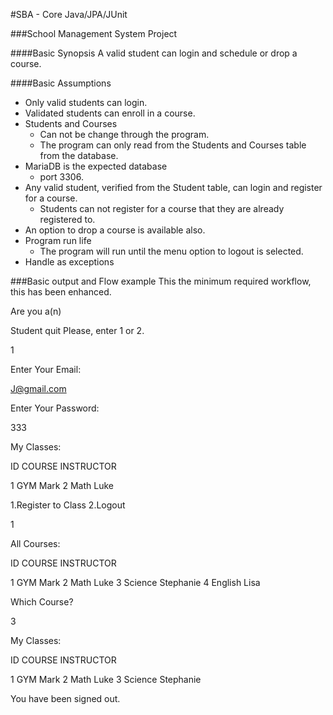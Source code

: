 #SBA - Core Java/JPA/JUnit

###School Management System Project

####Basic Synopsis
    A valid student can login and schedule or drop a course.

####Basic Assumptions
* Only valid students can login.
* Validated students can enroll in a course.
* Students and Courses 
    * Can not be change through the program.
    * The program can only read from the Students and Courses table from the database.  
* MariaDB is the expected database
    * port 3306.
* Any valid student, verified from the Student table, can login and register for a course.
  * Students can not register for a course that they are already registered to.
* An option to drop a course is available also.
* Program run life
    * The program will run until the menu option to logout is selected.
* Handle as exceptions

###Basic output and Flow example
    This the minimum required workflow, this has been enhanced.

Are you a(n)

Student
quit
Please, enter 1 or 2.

1

Enter Your Email:

J@gmail.com

Enter Your Password:

333

My Classes:

ID   COURSE  INSTRUCTOR 

1    GYM     Mark
2    Math    Luke

1.Register to Class
2.Logout

1

All Courses:

ID COURSE    INSTRUCTOR 

1   GYM      Mark
2   Math     Luke
3   Science  Stephanie
4   English  Lisa

Which Course?

3

My Classes:

ID   COURSE     INSTRUCTOR

1    GYM        Mark
2    Math       Luke
3    Science    Stephanie

You have been signed out.